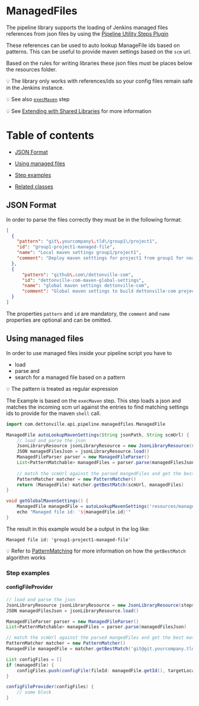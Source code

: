 # ManagedFiles

The pipeline library supports the loading of Jenkins managed files
references from json files by using the [Pipeline Utility Steps Plugin](https://wiki.jenkins-ci.org/display/JENKINS/Pipeline+Utility+Steps+Plugin)

These references can be used to auto lookup ManageFile ids based on
patterns. This can be useful to provide maven settings based on the `scm` url.

Based on the rules for writing libraries these json files must be places
below the resources folder.

:bulb: The library only works with references/ids so your config files
remain safe in the Jenkins instance.

:bulb: See also [`execMaven`](../vars/execMaven.md) step

:bulb: See
[Extending with Shared Libraries](https://jenkins.io/doc/book/pipeline/shared-libraries/)
for more information

# Table of contents
* [JSON Format](#json-format)
* [Using managed files](#using-managed-files)
* [Step examples](#step-examples)

* [Related classes](credentials.md#related-classes)

## JSON Format

In order to parse the files correctly they must be in the following format:

```json
[
  {
    "pattern": "git\.yourcompany\.tld\/group1\/project1",
    "id": "group1-project1-managed-file",
    "name": "Local maven settings group1/project1",
    "comment": "Deploy maven setttings for project1 from group1 for nexus.yourcompany.tld"
  },
  {
      "pattern": "github\.com\/dettonville-com",
      "id": "dettonville-com-maven-global-settings",
      "name": "global maven settings dettonville-com",
      "comment": "Global maven settings to build dettonville-com projects"
  }
]
```

The properties `pattern` and `id` are mandatory, the `comment` and `name` properties
are optional and can be omitted.

## Using managed files

In order to use managed files inside your pipeline script you have to
* load
* parse and
* search for a managed file based on a pattern

:bulb: The pattern is treated as regular expression

The Example is based on the `execMaven` step.
This step loads a json and matches the incoming scm url against the entries to find matching settings ids to provide for the maven `shell` call.

```groovy
import com.dettonville.api.pipeline.managedfiles.ManagedFile 

ManagedFile autoLookupMavenSettings(String jsonPath, String scmUrl) {
    // load and parse the json
    JsonLibraryResource jsonLibraryResource = new JsonLibraryResource(steps, jsonPath)
    JSON managedFilesJson = jsonLibraryResource.load()
    ManagedFileParser parser = new ManagedFileParser()
    List<PatternMatchable> managedFiles = parser.parse(managedFilesJson)
    
    // match the scmUrl against the parsed mangedFiles and get the best match
    PatternMatcher matcher = new PatternMatcher()
    return (ManagedFile) matcher.getBestMatch(scmUrl, managedFiles)
}

void getGlobalMavenSettings() {
    ManagedFile managedFile = autoLookupMavenSettings('resources/managedfiles/maven/global-settings.json', 'git@git.yourcompany.tld:group1/project1')
    echo "Managed file id: '${managedFile.id}'" 
}
```
The result in this example would be a output in the log like:

    Managed file id: 'group1-project1-managed-file'

:bulb: Refer to [PatternMatching](https://repo.dettonville.int/stash/projects/API/repos/dcapi-automation-pipeline/blob/master/docs/pattern-matching.md) for more
information on how the `getBestMatch` algorithm works

### Step examples

#### configFileProvider
```groovy
// load and parse the json
JsonLibraryResource jsonLibraryResource = new JsonLibraryResource(steps, 'resources/path/to/config.json')
JSON managedFilesJson = jsonLibraryResource.load()

ManagedFileParser parser = new ManagedFileParser()
List<PatternMatchable> managedFiles = parser.parse(managedFilesJson)

// match the scmUrl against the parsed mangedFiles and get the best match
PatternMatcher matcher = new PatternMatcher()
ManagedFile managedFile = matcher.getBestMatch('git@git.yourcompany.tld:group1/project1', managedFiles)

List configFiles = []
if (managedFile) {
    configFiles.push(configFile(fileId: managedFile.getId(), targetLocation: "", variable: 'MY_VARIABLE'))
}

configFileProvider(configFiles) {
    // some block
}
```
